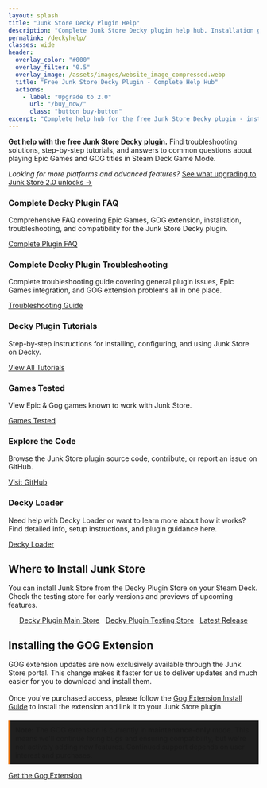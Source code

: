 ```yaml
---
layout: splash
title: "Junk Store Decky Plugin Help"
description: "Complete Junk Store Decky plugin help hub. Installation guide, FAQ, troubleshooting, and tutorials for playing Epic & GOG games in Game Mode."
permalink: /deckyhelp/
classes: wide
header:
  overlay_color: "#000"
  overlay_filter: "0.5"
  overlay_image: /assets/images/website_image_compressed.webp
  title: "Free Junk Store Decky Plugin - Complete Help Hub"
  actions:
    - label: "Upgrade to 2.0"
      url: "/buy_now/"
      class: "button buy-button"
excerpt: "Complete help hub for the free Junk Store Decky plugin - installation, troubleshooting, and Epic Games setup guides"
---
```


<section class="seo-intro">
  <p><strong>Get help with the free Junk Store Decky plugin.</strong> Find troubleshooting solutions, step-by-step tutorials, and answers to common questions about playing Epic Games and GOG titles in Steam Deck Game Mode.</p>

  <p><em>Looking for more platforms and advanced features?</em> <a href="/upgrade/">See what upgrading to Junk Store 2.0 unlocks →</a></p>
</section>

 <!-- Help Content Boxes - MOVED TO TOP -->
<div class="content-box-container">
  <!-- FAQ -->
  <div class="content-box faq">
    <h3>Complete Decky Plugin FAQ</h3>
    <p>Comprehensive FAQ covering Epic Games, GOG extension, installation, troubleshooting, and compatibility for the Junk Store Decky plugin.</p>
    <a href="{{ '/faq/decky/' | relative_url }}" class="button">Complete Plugin FAQ</a>
  </div>

  <!-- Troubleshooting -->
  <div class="content-box troubleshooting">
    <h3>Complete Decky Plugin Troubleshooting</h3>
    <p>Complete troubleshooting guide covering general plugin issues, Epic Games integration, and GOG extension problems all in one place.</p>
    <a href="{{ '/troubleshooting/decky/' | relative_url }}" class="button">Troubleshooting Guide</a>
  </div>

  <!-- Tutorials -->
  <div class="content-box tutorials">
    <h3>Decky Plugin Tutorials</h3>
    <p>Step-by-step instructions for installing, configuring, and using Junk Store on Decky.</p>
    <a href="{{ '/tutorials/' | relative_url }}" class="button">View All Tutorials</a>
  </div>

  <!-- Tested Games -->
  <div class="content-box tested-games">
    <h3>Games Tested</h3>
    <p>View Epic & Gog games known to work with Junk Store.</p>
    <a href="/tested-games/" class="button" target="_blank" rel="noopener noreferrer">Games Tested</a>
  </div>

  <div class="content-box">
    <h3>Explore the Code</h3>
    <p>Browse the Junk Store plugin source code, contribute, or report an issue on GitHub.</p>
    <a href="https://github.com/ebenbruyns/junkstore" class="button" target="_blank" rel="noopener noreferrer">Visit GitHub</a>
  </div>

  <div class="content-box">
    <h3>Decky Loader</h3>
    <p>Need help with Decky Loader or want to learn more about how it works? Find detailed info, setup instructions, and plugin guidance here.</p>
    <a href="https://decky.xyz/" class="button" target="_blank" rel="noopener noreferrer">Decky Loader</a>
  </div>
</div>

<!-- Installation and Setup - MOVED BELOW HELP CONTENT -->
<section class="where-to-find">
  <h2>Where to Install Junk Store</h2>
  <p>
    You can install Junk Store from the Decky Plugin Store on your Steam Deck. Check the testing store for early versions and previews of upcoming features.
  </p>
  <div style="display: flex; gap: 0.75rem; flex-wrap: wrap; justify-content: center;">
    <a href="https://plugins.deckbrew.xyz/" class="button" target="_blank" rel="noopener noreferrer">Decky Plugin Main Store</a>
    <a href="https://testing.deckbrew.xyz/" class="button" target="_blank" rel="noopener noreferrer">Decky Plugin Testing Store</a>
    <a href="https://github.com/ebenbruyns/junkstore/releases/latest" class="button" target="_blank" rel="noopener noreferrer">Latest Release</a>
  </div>
</section>

<section class="gog-extension">
  <h2>Installing the GOG Extension</h2>

  <div>GOG extension updates are now exclusively available through the Junk Store portal. This change makes it faster for us to deliver updates and much easier for you to download and install them.</div><br>

  <div>Once you've purchased access, please follow the <a href="/tutorials/gogextension">Gog Extension Install Guide</a> to install the extension and link it to your Junk Store plugin.</div>

  <p style="border-left: 4px solid #e67300; background-color: #1f1f1f; padding: 10px; margin-top: 20px;">
    <strong>Note:</strong> The GOG extension is currently in <strong>maintenance-only</strong> mode. This means we'll continue fixing bugs and ensuring compatibility, but we're not actively adding new features. Continued support depends on user interest and purchases.
  </p>

  <a href="https://portal.junkstore.xyz/" class="button gog-extension-button" style="margin-top: 1.5rem;" target="_blank" rel="noopener noreferrer">Get the Gog Extension</a>
</section>
